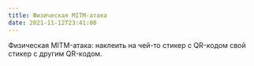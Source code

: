 ```yaml
---
title: Физическая MITM-атака
date: 2021-11-12T23:41:00
---
```


Физическая MITM-атака: наклеить на чей-то стикер с QR-кодом свой стикер с другим QR-кодом.
